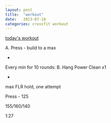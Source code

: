 ```yaml
---
layout: post
title:  "workout"
date:   2013-07-18
categories: crossfit workout
---
```


[today's workout][workout-link]

A. Press - build to a max

+

Every min for 10 rounds:
B. Hang Power Clean x1

+

max FLR hold, one attempt

Press - 125

155/160/140

1:27


[workout-link]: http://crossfitlic.com/2013/07/17/thursday-july-18-2013/ 
